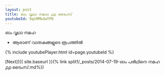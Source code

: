 ```yaml
---
layout: post
title: ഓം വൃഥാ നമഹ ൧൧ ടൈംസ്
youtubeId: 9qiMMkdwTP0
---
```

 
 
 ഓം വൃഥാ നമഹ 
 
 -  ആരാണ് വാതകങ്ങളുടെ രൂപത്തിൽ 
 
  
 
  
 
 
 
 
 
 


{% include youtubePlayer.html id=page.youtubeId %}
 
[Next]({{ site.baseurl }}{% link  split1/_posts/2014-07-19-ഓം പരിഥിനെ നമഹ ൧൧ ടൈംസ്.md%})
 
